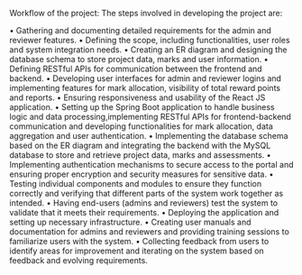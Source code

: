 Workflow of the project:
The steps involved in developing the project are:

•	Gathering and documenting detailed requirements for the admin and reviewer features.
•	Defining the scope, including functionalities, user roles and system integration needs.
•	Creating an ER diagram and designing the database schema to store project data, marks and user information.
•	Defining RESTful APIs for communication between the frontend and backend.
•	Developing user interfaces for admin and reviewer logins and implementing features for mark allocation, visibility of total reward points and reports.
•	Ensuring responsiveness and usability of the React JS application.
•	Setting up the Spring Boot application to handle business logic and data processing,implementing RESTful APIs for frontend-backend communication and developing functionalities for mark allocation, data aggregation and user authentication.
•	Implementing the database schema based on the ER diagram and integrating the backend with the MySQL database to store and retrieve project data, marks and assessments.
•	Implementing authentication mechanisms to secure access to the portal and ensuring proper encryption and security measures for sensitive data.
•	Testing individual components and modules to ensure they function correctly and verifying that different parts of the system work together as intended.
•	Having end-users (admins and reviewers) test the system to validate that it meets their requirements.
•	Deploying the application and setting up necessary infrastructure.
•	Creating user manuals and documentation for admins and reviewers and providing training sessions to familiarize users with the system.
•	Collecting feedback from users to identify areas for improvement and iterating on the system based on feedback and evolving requirements.

